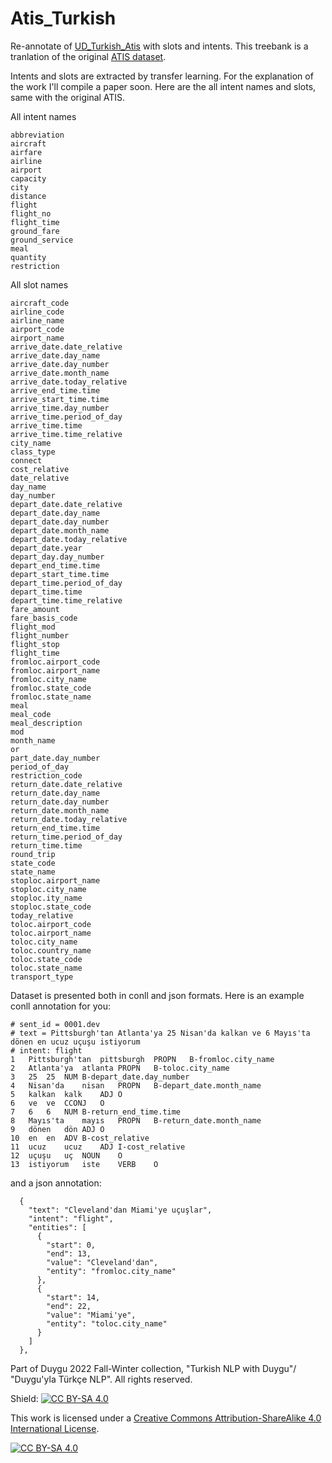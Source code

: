 # Atis_Turkish

Re-annotate of [UD_Turkish_Atis](https://github.com/UniversalDependencies/UD_Turkish-Atis) with slots and intents. This treebank is a tranlation of the original [ATIS dataset](https://github.com/howl-anderson/ATIS_dataset). 

Intents and slots are extracted by transfer learning. For the explanation of the work I'll compile a paper soon. Here are the all intent names and slots, same with the original ATIS.

All intent names
```
abbreviation
aircraft
airfare
airline
airport
capacity
city
distance
flight
flight_no
flight_time
ground_fare
ground_service
meal
quantity
restriction
```


All slot names
```
aircraft_code
airline_code
airline_name
airport_code
airport_name
arrive_date.date_relative
arrive_date.day_name
arrive_date.day_number
arrive_date.month_name
arrive_date.today_relative
arrive_end_time.time
arrive_start_time.time
arrive_time.day_number
arrive_time.period_of_day
arrive_time.time
arrive_time.time_relative
city_name
class_type
connect
cost_relative
date_relative
day_name
day_number
depart_date.date_relative
depart_date.day_name
depart_date.day_number
depart_date.month_name
depart_date.today_relative
depart_date.year
depart_day.day_number
depart_end_time.time
depart_start_time.time
depart_time.period_of_day
depart_time.time
depart_time.time_relative
fare_amount
fare_basis_code
flight_mod
flight_number
flight_stop
flight_time
fromloc.airport_code
fromloc.airport_name
fromloc.city_name
fromloc.state_code
fromloc.state_name
meal
meal_code
meal_description
mod
month_name
or
part_date.day_number
period_of_day
restriction_code
return_date.date_relative
return_date.day_name
return_date.day_number
return_date.month_name
return_date.today_relative
return_end_time.time
return_time.period_of_day
return_time.time
round_trip
state_code
state_name
stoploc.airport_name
stoploc.city_name
stoploc.ity_name
stoploc.state_code
today_relative
toloc.airport_code
toloc.airport_name
toloc.city_name
toloc.country_name
toloc.state_code
toloc.state_name
transport_type
```

Dataset is presented both in conll and json formats. Here is an example conll annotation for you:

```
# sent_id = 0001.dev
# text = Pittsburgh'tan Atlanta'ya 25 Nisan'da kalkan ve 6 Mayıs'ta dönen en ucuz uçuşu istiyorum
# intent: flight
1	Pittsburgh'tan	pittsburgh	PROPN	B-fromloc.city_name
2	Atlanta'ya	atlanta	PROPN	B-toloc.city_name
3	25	25	NUM	B-depart_date.day_number
4	Nisan'da	nisan	PROPN	B-depart_date.month_name
5	kalkan	kalk	ADJ	O
6	ve	ve	CCONJ	O
7	6	6	NUM	B-return_end_time.time
8	Mayıs'ta	mayıs	PROPN	B-return_date.month_name
9	dönen	dön	ADJ	O
10	en	en	ADV	B-cost_relative
11	ucuz	ucuz	ADJ	I-cost_relative
12	uçuşu	uç	NOUN	O
13	istiyorum	iste	VERB	O
```

and a json annotation:

```
  {
    "text": "Cleveland'dan Miami'ye uçuşlar",
    "intent": "flight",
    "entities": [
      {
        "start": 0,
        "end": 13,
        "value": "Cleveland'dan",
        "entity": "fromloc.city_name"
      },
      {
        "start": 14,
        "end": 22,
        "value": "Miami'ye",
        "entity": "toloc.city_name"
      }
    ]
  },
```

Part of Duygu 2022 Fall-Winter collection, "Turkish NLP with Duygu"/ "Duygu'yla Türkçe NLP". All rights reserved.


Shield: [![CC BY-SA 4.0][cc-by-sa-shield]][cc-by-sa]

This work is licensed under a
[Creative Commons Attribution-ShareAlike 4.0 International License][cc-by-sa].

[![CC BY-SA 4.0][cc-by-sa-image]][cc-by-sa]

[cc-by-sa]: http://creativecommons.org/licenses/by-sa/4.0/
[cc-by-sa-image]: https://licensebuttons.net/l/by-sa/4.0/88x31.png
[cc-by-sa-shield]: https://img.shields.io/badge/License-CC%20BY--SA%204.0-lightgrey.svg
